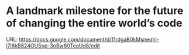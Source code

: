 # A landmark milestone for the future of changing the entire world’s code

URL: https://docs.google.com/document/d/11rdgaB0kMsneqhl-l7l8kB824OUSop-3oBw80TeaUd8/edit
